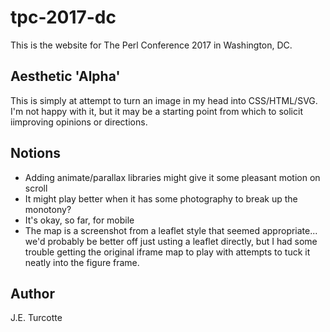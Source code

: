 # tpc-2017-dc

This is the website for The Perl Conference 2017 in Washington, DC.

## Aesthetic 'Alpha'

This is simply at attempt to turn an image in my head into CSS/HTML/SVG.  I'm not happy with it, but it may be a starting point from which to solicit iimproving opinions or directions.

## Notions

* Adding animate/parallax libraries might give it some pleasant motion on scroll
* It might play better when it has some photography to break up the monotony?
* It's okay, so far, for mobile
* The map is a screenshot from a leaflet style that seemed appropriate... we'd probably be better off just usting a leaflet directly, but I had some trouble getting the original iframe map to play with attempts to tuck it neatly into the figure frame.

## Author

J.E. Turcotte

